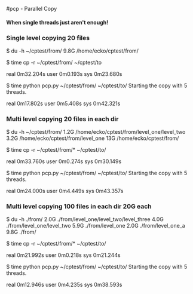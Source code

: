 #pcp - Parallel Copy

#### When single threads just aren't enough!


### Single level copying 20 files

$ du -h ~/cptest/from/
9.8G /home/ecko/cptest/from/

$ time cp -r ~/cptest/from/ ~/cptest/to

real    0m32.204s
user    0m0.193s
sys 0m23.680s

$ time python pcp.py ~/cptest/from/ ~/cptest/to/
Starting the copy with 5 threads.

real    0m17.802s
user    0m5.408s
sys 0m42.321s


### Multi level copying 20 files in each dir

$ du -h ~/cptest/from/
1.2G    /home/ecko/cptest/from/level_one/level_two
3.2G    /home/ecko/cptest/from/level_one
13G /home/ecko/cptest/from/

$ time cp -r ~/cptest/from/* ~/cptest/to/

real    0m33.760s
user    0m0.274s
sys 0m30.149s

$ time python pcp.py ~/cptest/from/ ~/cptest/to/
Starting the copy with 5 threads.

real    0m24.000s
user    0m4.449s
sys 0m43.357s


### Multi level  copying 100 files in each dir 20G each

$ du -h ./from/
2.0G    ./from/level_one/level_two/level_three
4.0G    ./from/level_one/level_two
5.9G    ./from/level_one
2.0G    ./from/level_one_a
9.8G    ./from/

$ time cp -r ~/cptest/from/* ~/cptest/to/

real    0m21.992s
user    0m0.218s
sys 0m21.244s

$ time python pcp.py ~/cptest/from/ ~/cptest/to/
Starting the copy with 5 threads.

real    0m12.946s
user    0m4.235s
sys 0m38.593s
